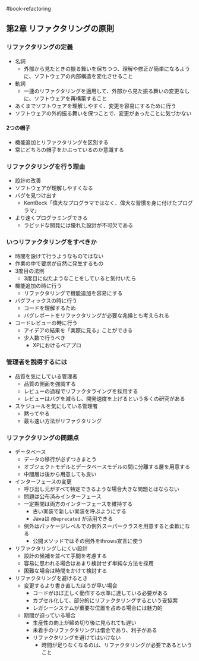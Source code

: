 #book-refactoring

## 第2章 リファクタリングの原則

### リファクタリングの定義

- 名詞
  - 外部から見たときの振る舞いを保ちつつ、理解や修正が簡単になるように、ソフトウェアの内部構造を変化させること
- 動詞
  - 一連のリファクタリングを適用して、外部から見た振る舞いの変更なしに、ソフトウェアを再構築すること
- あくまでソフトウェアを理解しやすく、変更を容易にするために行う
- ソフトウェアの外的振る舞いを保つことで、変更があったことに気づかない

#### 2つの帽子

- 機能追加とリファクタリングを区別する
- 常にどちらの帽子をかぶっているのか意識する

### リファクタリングを行う理由

- 設計の改善
- ソフトウェアが理解しやすくなる
- バグを見つけ出す
  - KentBeck「偉大なプログラマではなく、偉大な習慣を身に付けたプログラマ」
- より速くプログラミングできる
  - ラピッドな開発には優れた設計が不可欠である

### いつリファクタリングをすべきか

- 時間を設けて行うようなものではない
- 作業の中で要求が自然に発生するもの
- 3度目の法則
  - 3度目に似たようなことをしていると気付いたら
- 機能追加の時に行う
  - リファクタリングで機能追加を容易にする
- バグフィックスの時に行う
  - コードを理解するため
  - バグレポートをリファクタリングが必要な兆候とも考えられる
- コードレビューの時に行う
  - アイデアの結果を「実際に見る」ことができる
  - 少人数で行うべき
    - XPにおけるペアプロ

### 管理者を説得するには

- 品質を気にしている管理者
  - 品質の側面を強調する
  - レビューの過程でリファクタライングを採用する
  - レビューはバグを減らし、開発速度を上げるという多くの研究がある
- スケジュールを気にしている管理者
  - 黙ってやる
  - 最も速い方法がリファクタリング

### リファクタリングの問題点

- データベース
  - データの移行が必ずつきまとう
  - オブジェクトモデルとデータベースモデルの間に分離する層を用意する
  - 中間層は後から用意しても良い
- インターフェースの変更
  - 呼び出し元がすべて特定できるような場合大きな問題とはならない
  - 問題は公布済みインターフェース
  - 一定期間は両方のインターフェースを維持する
    - 古い実装で新しい実装を呼ぶようにする
    - Javaは `@Deprecated` が活用できる
  - 例外はパッケージレベルでの例外スーパークラスを用意すると柔軟になる
    - 公開メソッドではその例外をthrows宣言に使う
- リファクタリングしにくい設計
  - 設計の候補を並べて手間を考慮する
  - 容易に思われる場合はあまり検討せず単純な方法を採用
  - 困難な場合は時間をかけて検討する
- リファクタリングを避けるとき
  - 変更するより書き直したほうが早い場合
    - コードがほぼ正しく動作する水準に達している必要がある
     - カプセル化して、部分的にリファクタリングするという妥協案
      - レガシーシステムが重要な位置を占める場合には魅力的
  - 期間が迫っている場合
    - 生産性の向上が締め切り後に見られても遅い
    - 未着手のリファクタリングは借金であり、利子がある
    - リファクタリングを避けてはいけない
      - 時間が足りなくなるのは、リファクタリングが必要であるということ




